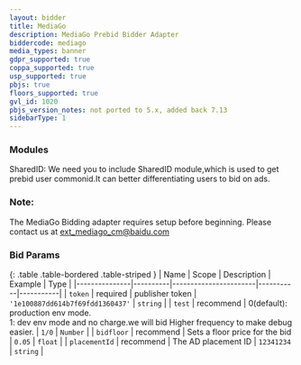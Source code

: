 ```yaml
---
layout: bidder
title: MediaGo
description: MediaGo Prebid Bidder Adapter
biddercode: mediago
media_types: banner
gdpr_supported: true
coppa_supported: true
usp_supported: true
pbjs: true
floors_supported: true
gvl_id: 1020
pbjs_version_notes: not ported to 5.x, added back 7.13
sidebarType: 1
---
```

### Modules

SharedID: We need you to include SharedID module,which is used to get prebid user commonid.It can better differentiating users to bid on ads.

### Note:

The MediaGo Bidding adapter requires setup before beginning. Please contact us at <ext_mediago_cm@baidu.com>

### Bid Params

{: .table .table-bordered .table-striped }
| Name          | Scope    | Description           | Example   | Type      |
|---------------|----------|-----------------------|-----------|-----------|
| `token`      | required | publisher token        | `'1e100887dd614b7f69fdd1360437'`    | `string` |
| `test` | recommend | 0(default): production env mode. <br> 1: dev env mode and no charge.we will bid Higher frequency to make debug easier.  | `1/0` | `Number` |
| `bidfloor` | recommend | Sets a floor price for the bid | `0.05` | `float` |
| `placementId` | recommend | The AD placement ID | `12341234` | `string` |
